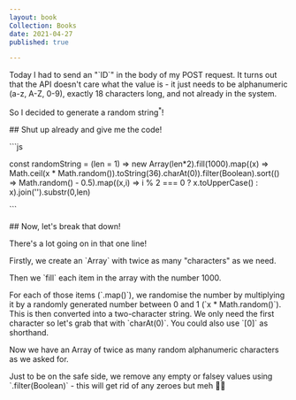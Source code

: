 ```yaml
---
layout: book
Collection: Books
date: 2021-04-27
published: true

---
```

Today I had to send an "\`ID\`" in the body of my POST request. It turns out that the API doesn't care what the value is - it just needs to be alphanumeric (a-z, A-Z, 0-9), exactly 18 characters long, and not already in the system.

So I decided to generate a random string<sup>*</sup>!

\## Shut up already and give me the code!

\`\`\`js

const randomString = (len = 1) => new Array(len*2).fill(1000).map((x) => Math.ceil(x * Math.random()).toString(36).charAt(0)).filter(Boolean).sort(() => Math.random() - 0.5).map((x,i) => i % 2 === 0 ? x.toUpperCase() : x).join('').substr(0,len)

\`\`\`

\## Now, let's break that down!

There's a lot going on in that one line!

Firstly, we create an \`Array\` with twice as many "characters" as we need.

Then we \`fill\` each item in the array with the number 1000.

For each of those items (\`.map()\`), we randomise the number by multiplying it by a randomly generated number between 0 and 1 (\`x * Math.random()\`). This is then converted into a two-character string. We only need the first character so let's grab that with \`charAt(0)\`. You could also use \`\[0\]\` as shorthand.

Now we have an Array of twice as many random alphanumeric characters as we asked for.

Just to be on the safe side, we remove any empty or falsey values using \`.filter(Boolean)\` - this will get rid of any zeroes but meh 🤷‍♀️
